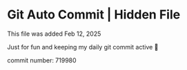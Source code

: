 # Git Auto Commit | Hidden File

This file was added Feb 12, 2025

Just for fun and keeping my daily git commit active 🤪

commit number: 719980
